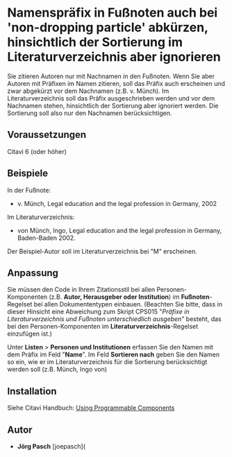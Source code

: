 # Namenspräfix in Fußnoten auch bei 'non-dropping particle' abkürzen, hinsichtlich der Sortierung im Literaturverzeichnis aber ignorieren 

Sie zitieren Autoren nur mit Nachnamen in den Fußnoten. Wenn Sie aber Autoren mit Präfixen im Namen zitieren, soll das Präfix auch erscheinen und zwar abgekürzt vor dem Nachnamen (z.B. v. Münch). Im Literaturverzeichnis soll das Präfix ausgeschrieben werden und vor dem Nachnamen stehen, hinsichtlich der Sortierung aber ignoriert werden. Die Sortierung soll also nur den Nachnamen berücksichtigen. 

## Voraussetzungen
Citavi 6 (oder höher)

## Beispiele
In der Fußnote:
- v. Münch, Legal education and the legal profession in Germany, 2002

Im Literaturverzeichnis: 
- von Münch, Ingo, Legal education and the legal profession in Germany, Baden-Baden 2002.

Der Beispiel-Autor soll im Literaturverzeichnis bei "M" erscheinen.

## Anpassung
Sie müssen den Code in Ihrem Zitationsstil bei allen Personen-Komponenten (z.B. **Autor, Herausgeber oder Institution**) im **Fußnoten**-Regelset bei allen Dokumententypen einbauen. (Beachten Sie bitte, dass in dieser Hinsicht eine Abweichung zum Skript CPS015 "_Präfixe in Literaturverzeichnis und Fußnoten unterschiedlich ausgeben_" besteht, das bei den Personen-Komponenten im **Literaturverzeichnis**-Regelset einzufügen ist.)

Unter **Listen** > **Personen und Institutionen** erfassen Sie den Namen mit dem Präfix im Feld "**Name**". Im Feld **Sortieren nach** geben Sie den Namen so ein, wie er im Literaturverzeichnis für die Sortierung berücksichtigt werden soll (z.B. Münch, Ingo von)

## Installation
Siehe Citavi Handbuch: [Using Programmable Components](https://www.citavi.com/programmable_components)

## Autor

* **Jörg Pasch** [joepasch](
